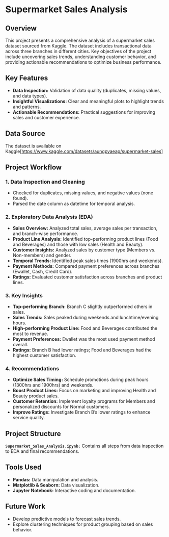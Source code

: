 # Supermarket Sales Analysis
## Overview
This project presents a comprehensive analysis of a supermarket sales dataset sourced from Kaggle. The dataset includes transactional data across three branches in different cities. Key objectives of the project include uncovering sales trends, understanding customer behavior, and providing actionable recommendations to optimize business performance.

## Key Features
- **Data Inspection:** Validation of data quality (duplicates, missing values, and data types).
- **Insightful Visualizations:** Clear and meaningful plots to highlight trends and patterns.
- **Actionable Recommendations:** Practical suggestions for improving sales and customer experience.

## Data Source
The dataset is available on Kaggle[https://www.kaggle.com/datasets/aungpyaeap/supermarket-sales]

## Project Workflow
### 1. Data Inspection and Cleaning
- Checked for duplicates, missing values, and negative values (none found).
- Parsed the date column as datetime for temporal analysis.

### 2. Exploratory Data Analysis (EDA)
- **Sales Overview:** Analyzed total sales, average sales per transaction, and branch-wise performance.
- **Product Line Analysis:** Identified top-performing product lines (Food and Beverages) and those with low sales (Health and Beauty).
- **Customer Insights:** Analyzed sales by customer type (Members vs. Non-members) and gender.
- **Temporal Trends:** Identified peak sales times (1900hrs and weekends).
- **Payment Methods:** Compared payment preferences across branches (Ewallet, Cash, Credit Card).
- **Ratings:** Evaluated customer satisfaction across branches and product lines.

### 3. Key Insights
- **Top-performing Branch:** Branch C slightly outperformed others in sales.
- **Sales Trends:** Sales peaked during weekends and lunchtime/evening hours.
- **High-performing Product Line:** Food and Beverages contributed the most to revenue.
- **Payment Preferences:** Ewallet was the most used payment method overall.
- **Ratings:** Branch B had lower ratings; Food and Beverages had the highest customer satisfaction.

### 4. Recommendations
- **Optimize Sales Timing:** Schedule promotions during peak hours (1300hrs and 1900hrs) and weekends.
- **Boost Product Lines:** Focus on marketing and improving Health and Beauty product sales.
- **Customer Retention:** Implement loyalty programs for Members and personalized discounts for Normal customers.
- **Improve Ratings:** Investigate Branch B’s lower ratings to enhance service quality.

## Project Structure
**`Supermarket_Sales_Analysis.ipynb:`** Contains all steps from data inspection to EDA and final recommendations.

## Tools Used
- **Pandas:** Data manipulation and analysis.
- **Matplotlib & Seaborn:** Data visualization.
- **Jupyter Notebook:** Interactive coding and documentation.

## Future Work
- Develop predictive models to forecast sales trends.
- Explore clustering techniques for product grouping based on sales behavior.
